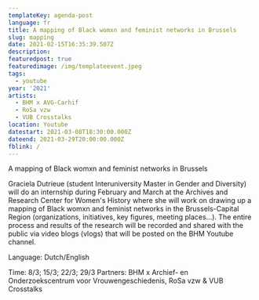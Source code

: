 ```yaml
---
templateKey: agenda-post
language: fr
title: A mapping of Black womxn and feminist networks in Brussels
slug: mapping
date: 2021-02-15T16:35:39.507Z
description:
featuredpost: true
featuredimage: /img/templateevent.jpeg
tags:
  - youtube
year: '2021'
artists:
  - BHM x AVG-Carhif
  - RoSa vzw
  - VUB Crosstalks
location: Youtube
datestart: 2021-03-08T18:30:00.000Z
dateend: 2021-03-29T20:00:00.000Z
fblink: /
---
```


A mapping of Black womxn and feminist networks in Brussels


Graciela Dutrieue (student Interuniversity Master in Gender and Diversity) will do an internship during February and March at the Archives and Research Center for Women's History where she will work on drawing up a mapping of Black womxn and feminist networks in the Brussels-Capital Region (organizations, initiatives, key figures, meeting places…). The entire process and results of the research will be recorded and shared with the public via video blogs (vlogs) that will be posted on the BHM Youtube channel.

Language: Dutch/English


Time: 8/3; 15/3; 22/3; 29/3
Partners: BHM x Archief- en Onderzoekscentrum voor Vrouwengeschiedenis, RoSa vzw & VUB Crosstalks
